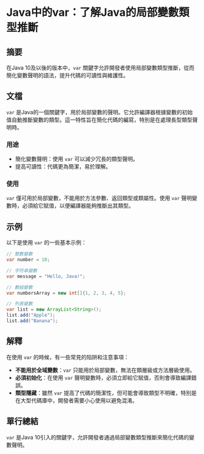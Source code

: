 <!--
Meta Description: # Java中的var：了解Java的局部變數類型推斷 ## 摘要 在Java 10及以後的版本中，`var` 關鍵字允許開發者使用局部變數類型推斷，從而簡化變數聲明的語法，提升代碼的可讀性與維護性。 ## 文檔 `var` 是Java的一個關鍵字，用於局部變數的聲明。它允許編譯器根據變數的初始值自...
Meta Keywords: var, list, 聲明變數時, java, new
-->

# Java中的var：了解Java的局部變數類型推斷

## 摘要
在Java 10及以後的版本中，`var` 關鍵字允許開發者使用局部變數類型推斷，從而簡化變數聲明的語法，提升代碼的可讀性與維護性。

## 文檔
`var` 是Java的一個關鍵字，用於局部變數的聲明。它允許編譯器根據變數的初始值自動推斷變數的類型。這一特性旨在簡化代碼的編寫，特別是在處理長型類型聲明時。

### 用途
- 簡化變數聲明：使用 `var` 可以減少冗長的類型聲明。
- 提高可讀性：代碼更為簡潔，易於理解。

### 使用
`var` 僅可用於局部變數，不能用於方法參數、返回類型或類屬性。使用 `var` 聲明變數時，必須給它賦值，以便編譯器能夠推斷出其類型。

## 示例
以下是使用 `var` 的一些基本示例：

```java
// 整數變數
var number = 10;

// 字符串變數
var message = "Hello, Java!";

// 數組變數
var numbersArray = new int[]{1, 2, 3, 4, 5};

// 列表變數
var list = new ArrayList<String>();
list.add("Apple");
list.add("Banana");
```

## 解釋
在使用 `var` 的時候，有一些常見的陷阱和注意事項：

- **不能用於全域變數**：`var` 只能用於局部變數，無法在類層級或方法層級使用。
- **必須初始化**：在使用 `var` 聲明變數時，必須立即給它賦值，否則會導致編譯錯誤。
- **類型隱藏**：雖然 `var` 提高了代碼的簡潔性，但可能會導致類型不明確，特別是在大型代碼庫中，開發者需要小心使用以避免混淆。

## 單行總結
`var` 是Java 10引入的關鍵字，允許開發者通過局部變數類型推斷來簡化代碼的變數聲明。
